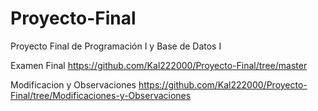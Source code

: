 # Proyecto-Final
Proyecto Final de Programación I y Base de Datos I

Examen Final
https://github.com/Kal222000/Proyecto-Final/tree/master

Modificacion y Observaciones
https://github.com/Kal222000/Proyecto-Final/tree/Modificaciones-y-Observaciones
